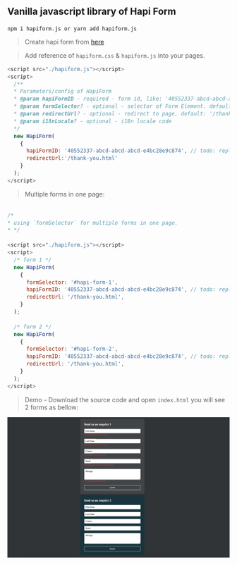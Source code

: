 ## Vanilla javascript library of Hapi Form

```npm
npm i hapiform.js or yarn add hapiform.js
``` 

> Create hapi form from [here](https://hapiform.sg)


> Add reference of `hapiform.css` & `hapiform.js` into your pages.

```javascript
<script src="./hapiform.js"></script>
<script>
  /**
  * Parameters/config of HapiForm
  * @param hapiFormID - required - form id, like: '40552337-abcd-abcd-abcd-e4bc28e9c874'
  * @param formSelector? - optional - selector of Form Element. default: '#hapi-form'
  * @param redirectUrl? - optional - redirect to page, default: '/thank-you.html'
  * @param i18nLocale? - optional - i18n locale code
  */
  new HapiForm(
    {
      hapiFormID: '40552337-abcd-abcd-abcd-e4bc28e9c874', // todo: replace your real form Id
      redirectUrl:'/thank-you.html'
    }
  );
</script>

```

> Multiple forms in one page:

```javascript

/*
* using `formSelector` for multiple forms in one page.
* */

<script src="./hapiform.js"></script>
<script>
  /* form 1 */
  new HapiForm(
    {
      formSelector: '#hapi-form-1',
      hapiFormID: '40552337-abcd-abcd-abcd-e4bc28e9c874', // todo: replace your real form Id
      redirectUrl: '/thank-you.html',
    }
  );
  
  /* form 2 */
  new HapiForm(
    {
      formSelector: '#hapi-form-2',
      hapiFormID: '40552337-abcd-abcd-abcd-e4bc28e9c874', // todo: replace your real form Id
      redirectUrl: '/thank-you.html',
    }
  );
</script>

```

> Demo - Download the source code and open `index.html` you will see 2 forms as bellow:

![Multiple Enquiry Form Demo](demo.png)


